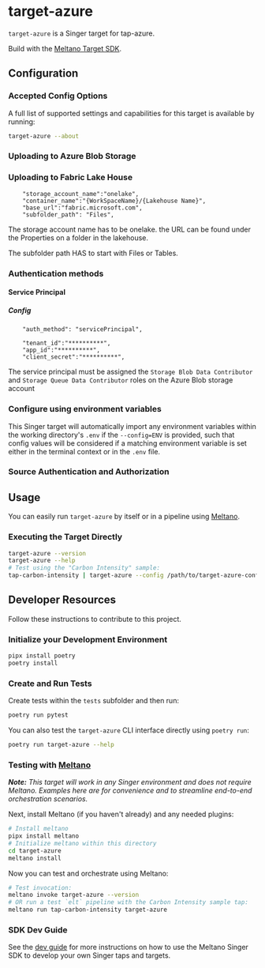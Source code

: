 # target-azure

`target-azure` is a Singer target for tap-azure.

Build with the [Meltano Target SDK](https://sdk.meltano.com).

<!--

Developer TODO: Update the below as needed to correctly describe the install procedure. For instance, if you do not have a PyPi repo, or if you want users to directly install from your git repo, you can modify this step as appropriate.

## Installation

Install from PyPi:

```bash
pipx install target-azure
```

Install from GitHub:

```bash
pipx install git+https://github.com/ORG_NAME/target-azure.git@main
```

-->

## Configuration

### Accepted Config Options

<!--
Developer TODO: Provide a list of config options accepted by the target.

This section can be created by copy-pasting the CLI output from:

```
target-azure --about --format=markdown
```
-->

A full list of supported settings and capabilities for this
target is available by running:

```bash
target-azure --about
```

### Uploading to Azure Blob Storage

### Uploading to Fabric Lake House

```
    "storage_account_name":"onelake",
    "container_name":"{WorkSpaceName}/{Lakehouse Name}",
    "base_url":"fabric.microsoft.com",
    "subfolder_path": "Files",
```

The storage account name has to be onelake.  the URL can be found under the Properties on a folder in the lakehouse.

The subfolder path HAS to start with Files or Tables.

### Authentication methods

#### Service Principal

##### Config

```
    "auth_method": "servicePrincipal",

    "tenant_id":"**********",
    "app_id":"**********",
    "client_secret":"**********",
```

The service principal must be assigned the `Storage Blob Data Contributor` and `Storage Queue Data Contributor` roles on the Azure Blob storage account

### Configure using environment variables

This Singer target will automatically import any environment variables within the working directory's
`.env` if the `--config=ENV` is provided, such that config values will be considered if a matching
environment variable is set either in the terminal context or in the `.env` file.

### Source Authentication and Authorization

<!--
Developer TODO: If your target requires special access on the destination system, or any special authentication requirements, provide those here.
-->

## Usage

You can easily run `target-azure` by itself or in a pipeline using [Meltano](https://meltano.com/).

### Executing the Target Directly

```bash
target-azure --version
target-azure --help
# Test using the "Carbon Intensity" sample:
tap-carbon-intensity | target-azure --config /path/to/target-azure-config.json
```


## Developer Resources

Follow these instructions to contribute to this project.

### Initialize your Development Environment

```bash
pipx install poetry
poetry install
```

### Create and Run Tests

Create tests within the `tests` subfolder and
  then run:

```bash
poetry run pytest
```

You can also test the `target-azure` CLI interface directly using `poetry run`:

```bash
poetry run target-azure --help
```

### Testing with [Meltano](https://meltano.com/)

_**Note:** This target will work in any Singer environment and does not require Meltano.
Examples here are for convenience and to streamline end-to-end orchestration scenarios._

<!--
Developer TODO:
Your project comes with a custom `meltano.yml` project file already created. Open the `meltano.yml` and follow any "TODO" items listed in
the file.
-->

Next, install Meltano (if you haven't already) and any needed plugins:

```bash
# Install meltano
pipx install meltano
# Initialize meltano within this directory
cd target-azure
meltano install
```

Now you can test and orchestrate using Meltano:

```bash
# Test invocation:
meltano invoke target-azure --version
# OR run a test `elt` pipeline with the Carbon Intensity sample tap:
meltano run tap-carbon-intensity target-azure
```

### SDK Dev Guide

See the [dev guide](https://sdk.meltano.com/en/latest/dev_guide.html) for more instructions on how to use the Meltano Singer SDK to
develop your own Singer taps and targets.
